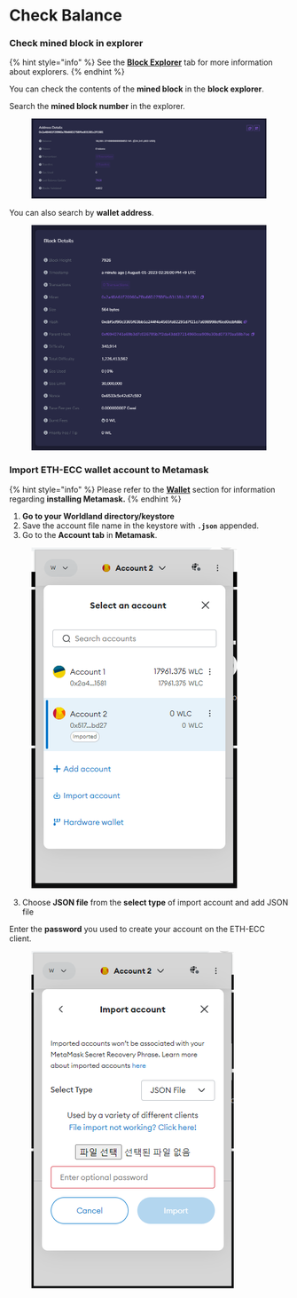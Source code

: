 # Check Balance

### **Check mined block in explorer**

{% hint style="info" %}
See the [**Block Explorer**](../user/block-explorer.md) tab for more information about explorers.
{% endhint %}

You can check the contents of the **mined block** in the **block explorer**.

Search the **mined block number** in the explorer.

<figure><img src="https://raw.githubusercontent.com/cryptoecc/WorldlLand-Docs/master/.gitbook/assets/scan_1.png" alt=""><figcaption></figcaption></figure>

You can also search by **wallet address**.

<figure><img src="https://raw.githubusercontent.com/cryptoecc/WorldlLand-Docs/master/.gitbook/assets/scan_2.png" alt=""><figcaption></figcaption></figure>

### Import ETH-ECC wallet account to Metamask

{% hint style="info" %}
Please refer to the [**Wallet**](../user/wallet.md) section for information regarding **installing Metamask.**
{% endhint %}

1. **Go to your Worldland directory/keystore**
2. Save the account file name in the keystore with **`.json`** appended.
3. Go to the **Account tab** in **Metamask**.

<figure><img src="https://raw.githubusercontent.com/cryptoecc/WorldlLand-Docs/master/.gitbook/assets/importkey_1.png" alt=""><figcaption></figcaption></figure>

3. Choose **JSON file** from the **select type** of import account and add JSON file

Enter the **password** you used to create your account on the ETH-ECC client.

<figure><img src="https://raw.githubusercontent.com/cryptoecc/WorldlLand-Docs/master/.gitbook/assets/importkey_2.png" alt=""><figcaption></figcaption></figure>
